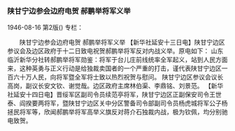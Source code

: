 ### 陕甘宁边参会边府电贺  郝鹏举将军义举

1946-08-16
第2版()
专栏：

　　陕甘宁边参会边府电贺
    郝鹏举将军义举
    【新华社延安十三日电】陕甘宁边区参议会及边区政府于十二日致电祝贺郝鹏举将军反对内战义举。原电如下：
    山东临沂新华分社转郝鹏举将军勋鉴：将军于台儿庄前线统率全军起义，站到人民方面来，这种英勇与正义行动是给独裁卖国者的一个严重的打击，谨代表陕甘宁边区一百六十万人民，向将军暨全军将士致以热烈祝贺与慰问。
    陕甘宁边区参议会议长高岗，副议长安文钦、谢觉哉。边区政府主席林伯渠、李鼎铭、刘景范。
    【新华社延安十四日电】晋绥军区副司令员续范亭将军，陕甘宁边区正副保安司令王世泰、阎揆要两将军，暨陕甘宁边区关中分区警备司令部副司令员杨虎城将军公子杨拯民将军等，欣闻郝鹏举将军高举义旗反对蒋介石独裁内战，极为钦佩，均分别驰电致贺。
